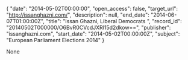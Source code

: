 {
  "date": "2014-05-02T00:00:00", 
  "open_access": false, 
  "target_url": "http://issanghazni.com/", 
  "description": null, 
  "end_date": "2014-06-07T01:00:00Z", 
  "title": "Issan Ghazni, Liberal Democrats ", 
  "record_id": "20140502T000000/O6BvR0CVcdJXRl15d2dkow==", 
  "publisher": "issanghazni.com", 
  "start_date": "2014-05-02T00:00:00Z", 
  "subject": "European Parliament Elections 2014"
}

None